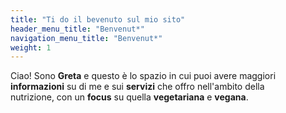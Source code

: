 ```yaml
---
title: "Ti do il bevenuto sul mio sito"
header_menu_title: "Benvenut*"
navigation_menu_title: "Benvenut*"
weight: 1
---
```


Ciao! Sono **Greta** e questo è lo spazio in cui puoi avere maggiori  
**informazioni** su di me e sui **servizi** che offro nell'ambito della  
nutrizione, con un **focus** su quella **vegetariana** e **vegana**.

<!-- Single-page approach is oriented towards small to medium content length, that won't overwhelm the user.  -->
<!-- You can also delegate lengthier, less important or more sizeable content to [dedicated pages](services). -->
